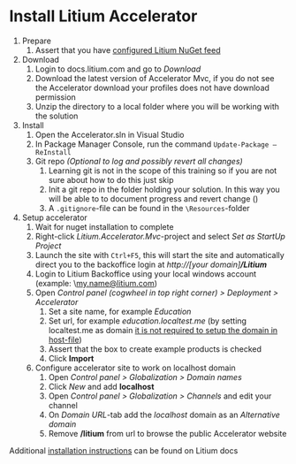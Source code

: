 # Install Litium Accelerator

1. Prepare
    1. Assert that you have [configured Litium NuGet feed](https://docs.litium.com/download/litium-nuget-feed)
1. Download
    1. Login to docs.litium.com and go to _Download_ 
    1. Download the latest version of Accelerator Mvc, if you do not see the Accelerator download your profiles does not have download permission
    1. Unzip the directory to a local folder where you will be working with the solution
1. Install
    1. Open the Accelerator.sln in Visual Studio
    1. In Package Manager Console, run the command `Update-Package –ReInstall`
    1. Git repo _(Optional to log and possibly revert all changes)_
        1. Learning git is not in the scope of this training so if you are not sure about how to do this just skip
        1. Init a git repo in the folder holding your solution. In this way you will be able to to document progress and revert change ()
        1. A `.gitignore`-file can be found in the `\Resources`-folder
1. Setup accelerator
    1. Wait for nuget installation to complete
    1. Right-click _Litium.Accelerator.Mvc_-project and select _Set as StartUp Project_
    1. Launch the site with `Ctrl+F5`, this will start the site and automatically direct you to the backoffice login at _http://[your domain]**/Litium**_
    1. Login to Litium Backoffice using your local windows account (example: \my.name@litium.com)
    1. Open _Control panel (cogwheel in top right corner) > Deployment > Accelerator_
        1. Set a site name, for example _Education_
        1. Set url, for example _education.localtest.me_ (by setting localtest.me as domain [it is not required to setup the domain in host-file](http://readme.localtest.me/))
        1. Assert that the box to create example products is checked
        1. Click **Import**
    1. Configure accelerator site to work on localhost domain
        1. Open _Control panel > Globalization > Domain names_
        1. Click _New_ and add **localhost**
        1. Open _Control panel > Globalization > Channels_ and edit your channel
        1. On _Domain URL_-tab add the _localhost_ domain as an _Alternative domain_
        1. Remove **/litium** from url to browse the public Accelerator website

Additional [installation instructions](https://docs.litium.com/documentation/litium-accelerators/install-litium-accelerator) can be found on Litium docs